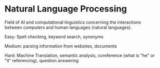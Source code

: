 # Natural Language Processing
Field of AI and computational linguistics concerning the interactions between computers and human languages (natural languages).

Easy: Spell checking, keyword search, synonyms

Medium: parsing information from websites, documents

Hard: Machine Translation, semantic analysis, coreference (what is "he" or "it" referencing), question answering
